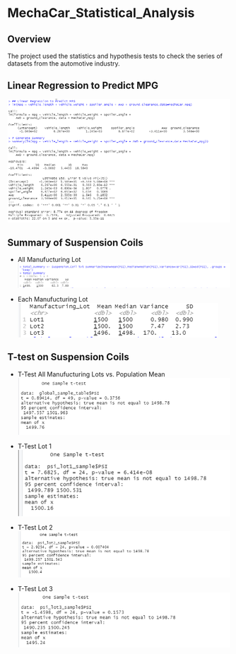 # MechaCar_Statistical_Analysis

## Overview
The project used the statistics and hypothesis tests to check the series of datasets from the automotive industry. 

## Linear Regression to Predict MPG 
![Linear Regression](https://github.com/kimango/MechaCar_Statistical_Analysis/blob/main/Module%2015th%20Images/Linear%20Regression.PNG)

## Summary of Suspension Coils
  * All Manufucturing Lot
![All Manufucturing](https://github.com/kimango/MechaCar_Statistical_Analysis/blob/main/Module%2015th%20Images/Suspension%20Coil%20Mean.PNG)

   * Each Manufucturing Lot
![Each Manufucturing](https://github.com/kimango/MechaCar_Statistical_Analysis/blob/main/Module%2015th%20Images/Manufacturing%20lot.PNG)
   

## T-test on Suspension Coils
   * T-Test All Manufucturing Lots vs. Population Mean
   ![T-Test All Manufucturing Lots vs. Population Mean](https://github.com/kimango/MechaCar_Statistical_Analysis/blob/main/Module%2015th%20Images/T-test%20all.PNG)
   
   *  T-Test Lot 1
   ![T-Test 1](https://github.com/kimango/MechaCar_Statistical_Analysis/blob/main/Module%2015th%20Images/T-test%20Lot%201.PNG)
      
   * T-Test Lot 2
   ![T-Test 2](https://github.com/kimango/MechaCar_Statistical_Analysis/blob/main/Module%2015th%20Images/T-test%20Lot%202.PNG)
   
   *  T-Test Lot 3
   ![T-Test 3](https://github.com/kimango/MechaCar_Statistical_Analysis/blob/main/Module%2015th%20Images/T-test%20Lot%203.PNG)


